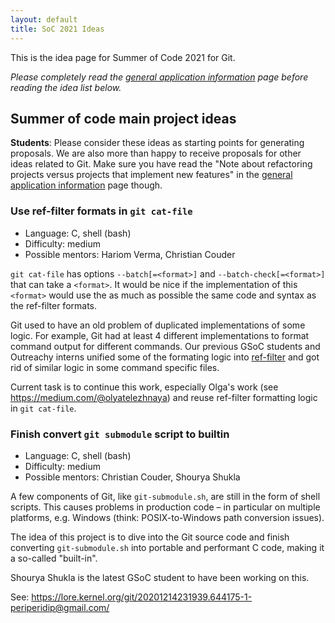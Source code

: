 ```yaml
---
layout: default
title: SoC 2021 Ideas
---
```


This is the idea page for Summer of Code 2021 for Git.

*Please completely read the [general application information](https://git.github.io/General-Application-Information) 
page before reading the idea list below.*

## Summer of code main project ideas

**Students**: Please consider these ideas as starting points for
generating proposals. We are also more than happy to receive proposals
for other ideas related to Git. Make sure you have read the "Note
about refactoring projects versus projects that implement new
features" in the [general application information](https://git.github.io/General-Application-Information)
page though.

### Use ref-filter formats in `git cat-file`

 - Language: C, shell (bash)
 - Difficulty: medium
 - Possible mentors: Hariom Verma, Christian Couder

`git cat-file` has options `--batch[=<format>]` and
`--batch-check[=<format>]` that can take a `<format>`. It would be nice
if the implementation of this `<format>` would use the as much as
possible the same code and syntax as the ref-filter formats.

Git used to have an old problem of duplicated implementations of some
logic. For example, Git had at least 4 different implementations to
format command output for different commands. Our previous GSoC
students and Outreachy interns unified some of the formating logic
into [ref-filter](https://github.com/git/git/blob/master/ref-filter.h)
and got rid of similar logic in some command specific files.

Current task is to continue this work, especially Olga's work (see
<https://medium.com/@olyatelezhnaya>) and reuse ref-filter formatting
logic in `git cat-file`.

### Finish convert `git submodule` script to builtin

 - Language: C, shell (bash)
 - Difficulty: medium
 - Possible mentors: Christian Couder, Shourya Shukla

A few components of Git, like `git-submodule.sh`, are still in the
form of shell scripts. This causes problems in production code – in
particular on multiple platforms, e.g. Windows (think:
POSIX-to-Windows path conversion issues).

The idea of this project is to dive into the Git source code and
finish converting `git-submodule.sh` into portable and performant C
code, making it a so-called "built-in".

Shourya Shukla is the latest GSoC student to have been working on
this.

See: <https://lore.kernel.org/git/20201214231939.644175-1-periperidip@gmail.com/>



